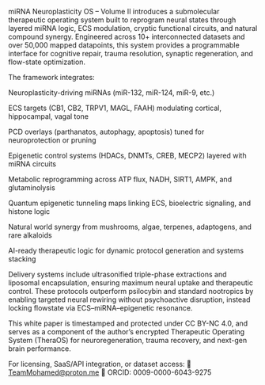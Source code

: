 miRNA Neuroplasticity OS – Volume II introduces a submolecular therapeutic operating system built to reprogram neural states through layered miRNA logic, ECS modulation, cryptic functional circuits, and natural compound synergy. Engineered across 10+ interconnected datasets and over 50,000 mapped datapoints, this system provides a programmable interface for cognitive repair, trauma resolution, synaptic regeneration, and flow-state optimization.

The framework integrates:

Neuroplasticity-driving miRNAs (miR-132, miR-124, miR-9, etc.)

ECS targets (CB1, CB2, TRPV1, MAGL, FAAH) modulating cortical, hippocampal, vagal tone

PCD overlays (parthanatos, autophagy, apoptosis) tuned for neuroprotection or pruning

Epigenetic control systems (HDACs, DNMTs, CREB, MECP2) layered with miRNA circuits

Metabolic reprogramming across ATP flux, NADH, SIRT1, AMPK, and glutaminolysis

Quantum epigenetic tunneling maps linking ECS, bioelectric signaling, and histone logic

Natural world synergy from mushrooms, algae, terpenes, adaptogens, and rare alkaloids

AI-ready therapeutic logic for dynamic protocol generation and systems stacking

Delivery systems include ultrasonified triple-phase extractions and liposomal encapsulation, ensuring maximum neural uptake and therapeutic control. These protocols outperform psilocybin and standard nootropics by enabling targeted neural rewiring without psychoactive disruption, instead locking flowstate via ECS–miRNA–epigenetic resonance.

This white paper is timestamped and protected under CC BY-NC 4.0, and serves as a component of the author’s encrypted Therapeutic Operating System (TheraOS) for neuroregeneration, trauma recovery, and next-gen brain performance.

For licensing, SaaS/API integration, or dataset access: 📧 TeamMohamed@proton.me
🔗 ORCID: 0009-0000-6043-9275


